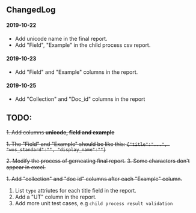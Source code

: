 ## ChangedLog
#### 2019-10-22
* Add unicode name in the final report.
* Add "Field", "Example" in the  child process csv report.

#### 2019-10-23
* Add "Field" and "Example" columns in the report.

#### 2019-10-25
* Add "Collection" and "Doc_id" columns in the report

## TODO:
~~1. Add columns **unicode, field and example**~~

~~1. The "Field" and "Example" should be like this: `{"title":"...", "wos_standard":"", "display_name":""}`~~

~~2. Modify the process of gerneating final report.~~
~~3. Some characters don't appear in excel.~~

~~1. Add "collection" and "doc id" columns after each "Example" column.~~
1. List `type` attriutes for each title field in the report.
2. Add a "UT" column in the report. 
3. Add more unit test cases, e.g `child process result validation`
